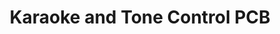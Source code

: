 ---
layout: page
title: Karaoke and Tone Control PCB
description: A karaoke tone contorl circuit I deisgned and built as part of my EE 210 final project.
img: assets/img/karaoke.JPG
importance: 7
category: project
---